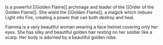 Is a powerful [[Golden Flame]] archmage and leader of the [[Order of the Golden Flame]]. She wield the [[Golden Flame]], a magick which imbues Light into Fire, creating a power that can both destroy and heal.

Fiamma is a very beautiful woman wearing a face helmet covering only her eyes. She has silky and beautiful golden hair resting on her soldier like a scarp. Her body is adorned by a beautiful golden robe.